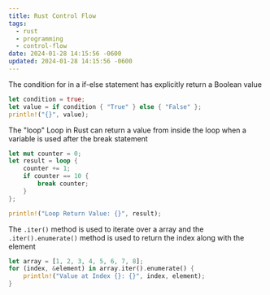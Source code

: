 ```yaml
---
title: Rust Control Flow
tags:
  - rust
  - programming
  - control-flow
date: 2024-01-28 14:15:56 -0600
updated: 2024-01-28 14:15:56 -0600
---
```


The condition for in a if-else statement has explicitly return a Boolean value

```rust
let condition = true;
let value = if condition { "True" } else { "False" };
println!("{}", value);
```

The "loop" Loop in Rust can return a value from inside the loop when a variable is used after the break statement

```rust
let mut counter = 0;
let result = loop {
	counter += 1;
	if counter == 10 {
		break counter;
	}
};

println!("Loop Return Value: {}", result);
```

The `.iter()` method is used to iterate over a array and the `.iter().enumerate()` method is used to return the index along with the element

```rust
let array = [1, 2, 3, 4, 5, 6, 7, 8];
for (index, &element) in array.iter().enumerate() {
	println!("Value at Index {}: {}", index, element);
}
```
